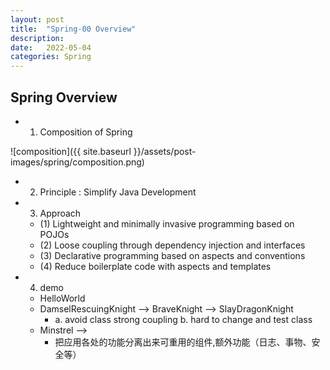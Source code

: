 ```yaml
---
layout: post
title:  "Spring-00 Overview"
description: 
date:   2022-05-04
categories: Spring
---
```


## Spring Overview

- 1. Composition of Spring

![composition]({{ site.baseurl }}/assets/post-images/spring/composition.png)

- 2. Principle : Simplify Java Development

- 3. Approach

    - (1) Lightweight and minimally invasive programming based on POJOs
    - (2) Loose coupling through dependency injection and interfaces
    - (3) Declarative programming based on aspects and conventions
    - (4) Reduce boilerplate code with aspects and templates

- 4. demo

    - HelloWorld
    - DamselRescuingKnight --> BraveKnight --> SlayDragonKnight
        - a. avoid class strong coupling b. hard to change and test class 
    - Minstrel --> 
        - 把应用各处的功能分离出来可重用的组件,额外功能（日志、事物、安全等）
